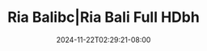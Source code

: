 --- 
title: "Ria Balibc|Ria Bali Full HDbh"
description: "video  video bokep Ria Balibc|Ria Bali Full HDbh premium    "
date: 2024-11-22T02:29:21-08:00
file_code: "vv5ssbh0vxu9"
draft: false
cover: "8slxjlfiw6m88ylv.jpg"
tags: ["Ria", "Bali", "Full", "HDbh", "bokep-indo", "bokep-viral", "bokep-ig"]
length: 2732
fld_id: "1483163"
foldername: "Asian s3x diary Batam id telegram"
categories: ["Asian s3x diary Batam id telegram"]
views: 0
---